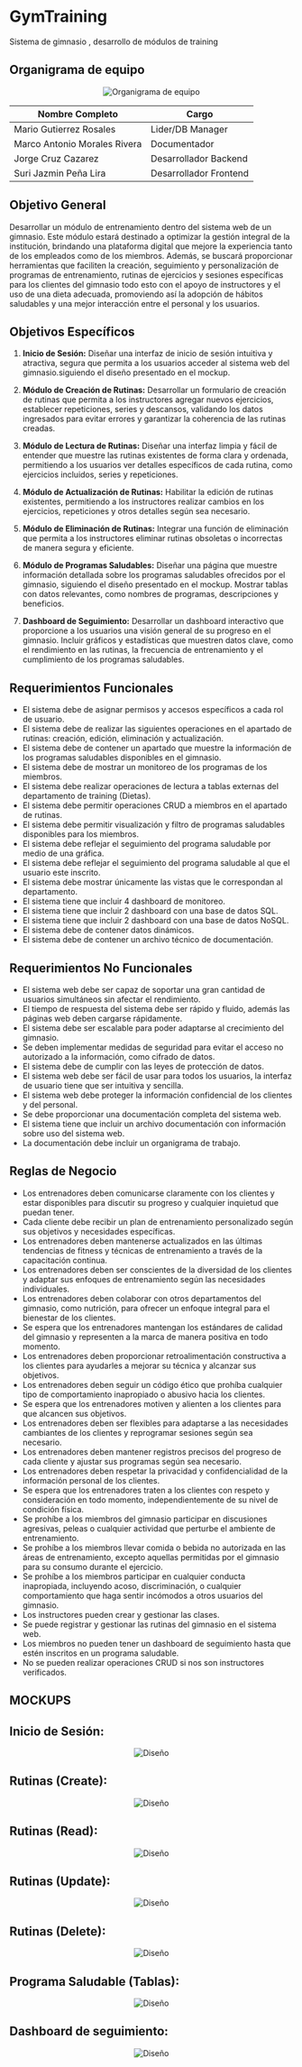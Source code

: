 # GymTraining
Sistema de gimnasio , desarrollo de módulos de training

## Organigrama de equipo

<p align="center">
  <img src="Img/ORGANIGRAMA.png?raw=true" alt="Organigrama de equipo">
</p>

| Nombre Completo              | Cargo                   | 
|------------------------------|-------------------------|
| Mario Gutierrez Rosales      | Lider/DB Manager        |                     
| Marco Antonio Morales Rivera | Documentador            |                        
| Jorge Cruz Cazarez           | Desarrollador Backend   |                            
| Suri Jazmin Peña Lira        | Desarrollador Frontend  |
                      

## Objetivo General
Desarrollar un módulo de entrenamiento dentro del sistema web de un gimnasio. Este módulo estará destinado a optimizar la gestión integral de la institución, brindando una plataforma digital que mejore la experiencia tanto de los empleados como de los miembros. Además, se buscará proporcionar herramientas que faciliten la creación, seguimiento y personalización de programas de entrenamiento, rutinas de ejercicios y sesiones específicas para los clientes del gimnasio todo esto con el apoyo de instructores y el uso de una dieta adecuada, promoviendo así la adopción de hábitos saludables y una mejor interacción entre el personal y los usuarios.

## Objetivos Específicos
1. **Inicio de Sesión:** Diseñar una interfaz de inicio de sesión intuitiva y atractiva, segura que permita a los usuarios acceder al sistema web del gimnasio.siguiendo el diseño presentado en el mockup.

2. **Módulo de Creación de Rutinas:** Desarrollar un formulario de creación de rutinas que permita a los instructores agregar nuevos ejercicios, establecer repeticiones, series y descansos, validando los datos ingresados para evitar errores y garantizar la coherencia de las rutinas creadas.
  

3. **Módulo de Lectura de Rutinas:** Diseñar una interfaz limpia y fácil de entender que muestre las rutinas existentes de forma clara y ordenada, permitiendo a los usuarios ver detalles específicos de cada rutina, como ejercicios incluidos, series y repeticiones.
   
4. **Módulo de Actualización de Rutinas:** Habilitar la edición de rutinas existentes, permitiendo a los instructores realizar cambios en los ejercicios, repeticiones y otros detalles según sea necesario.

5. **Módulo de Eliminación de Rutinas:** Integrar una función de eliminación que permita a los instructores eliminar rutinas obsoletas o incorrectas de manera segura y eficiente.
   
6. **Módulo de Programas Saludables:** Diseñar una página que muestre información detallada sobre los programas saludables ofrecidos por el gimnasio, siguiendo el diseño presentado en el mockup. Mostrar tablas con datos relevantes, como nombres de programas, descripciones y beneficios.
  
7. **Dashboard de Seguimiento:** Desarrollar un dashboard interactivo que proporcione a los usuarios una visión general de su progreso en el gimnasio. Incluir gráficos y estadísticas que muestren datos clave, como el rendimiento en las rutinas, la frecuencia de entrenamiento y el cumplimiento de los programas saludables.


## Requerimientos Funcionales
* El sistema debe de asignar permisos y accesos específicos a cada rol de usuario.                                  
* El sistema debe de realizar las siguientes operaciones en el apartado de rutinas: creación, edición, eliminación y actualización.      
* El sistema debe de contener un apartado que muestre la información de los programas saludables disponibles en el gimnasio.                                                                                         
* El sistema debe de mostrar un monitoreo de los programas de los miembros.
* El sistema debe realizar operaciones de lectura a tablas externas del departamento de training (Dietas).
* El sistema debe permitir operaciones CRUD a miembros en el apartado de rutinas.
* El sistema debe permitir visualización y filtro de programas saludables disponibles para los miembros.
* El sistema debe reflejar el seguimiento del programa saludable por medio de una gráfica.
* El sistema debe reflejar el seguimiento del programa saludable al que el usuario este inscrito.
* El sistema debe mostrar únicamente las vistas que le correspondan al departamento.
* El sistema tiene que incluir 4 dashboard de monitoreo.
* El sistema tiene que incluir 2 dashboard con una base de datos SQL.
* El sistema tiene que incluir 2 dashboard con una base de datos NoSQL.
* El sistema debe de contener datos dinámicos.
* El sistema debe de contener un archivo técnico de documentación.

## Requerimientos No Funcionales
* El sistema web debe ser capaz de soportar una gran cantidad de usuarios simultáneos sin afectar el rendimiento. 
* El tiempo de respuesta del sistema debe ser rápido y fluido, además las páginas web deben cargarse rápidamente.
* El sistema debe ser escalable para poder adaptarse al crecimiento del gimnasio.
* Se deben implementar medidas de seguridad para evitar el acceso no autorizado a la información, como cifrado de datos.
* El sistema debe de cumplir con las leyes de protección de datos.
* El sistema web debe ser fácil de usar para todos los usuarios, la interfaz de usuario tiene que ser intuitiva y sencilla.
* El sistema web debe proteger la información confidencial de los clientes y del personal.
* Se debe proporcionar una documentación completa del sistema web.
* El sistema tiene que incluir un archivo documentación con información sobre uso del sistema web.
* La documentación debe incluir un organigrama de trabajo.

## Reglas de Negocio 
* Los entrenadores deben comunicarse claramente con los clientes y estar disponibles para discutir su progreso y cualquier inquietud que puedan tener.
* Cada cliente debe recibir un plan de entrenamiento personalizado según sus objetivos y necesidades específicas.
* Los entrenadores deben mantenerse actualizados en las últimas tendencias de fitness y técnicas de entrenamiento a través de la capacitación continua.
* Los entrenadores deben ser conscientes de la diversidad de los clientes y adaptar sus enfoques de entrenamiento según las necesidades individuales.
* Los entrenadores deben colaborar con otros departamentos del gimnasio, como nutrición, para ofrecer un enfoque integral para el bienestar de los clientes.
* Se espera que los entrenadores mantengan los estándares de calidad del gimnasio y representen a la marca de manera positiva en todo momento.
* Los entrenadores deben proporcionar retroalimentación constructiva a los clientes para ayudarles a mejorar su técnica y alcanzar sus objetivos.
* Los entrenadores deben seguir un código ético que prohíba cualquier tipo de comportamiento inapropiado o abusivo hacia los clientes.
* Se espera que los entrenadores motiven y alienten a los clientes para que alcancen sus objetivos.
* Los entrenadores deben ser flexibles para adaptarse a las necesidades cambiantes de los clientes y reprogramar sesiones según sea necesario.
* Los entrenadores deben mantener registros precisos del progreso de cada cliente y ajustar sus programas según sea necesario.
* Los entrenadores deben respetar la privacidad y confidencialidad de la información personal de los clientes.
* Se espera que los entrenadores traten a los clientes con respeto y consideración en todo momento, independientemente de su nivel de condición física.
* Se prohíbe a los miembros del gimnasio participar en discusiones agresivas, peleas o cualquier actividad que perturbe el ambiente de entrenamiento.
* Se prohíbe a los miembros llevar comida o bebida no autorizada en las áreas de entrenamiento, excepto aquellas permitidas por el gimnasio para su consumo durante el ejercicio.
* Se prohíbe a los miembros participar en cualquier conducta inapropiada, incluyendo acoso, discriminación, o cualquier comportamiento que haga sentir incómodos a otros usuarios del gimnasio.
* Los instructores pueden crear y gestionar las clases. 
* Se puede registrar y gestionar las rutinas del gimnasio en el sistema web. 
* Los miembros no pueden tener un dashboard de seguimiento hasta que estén inscritos en un programa saludable.
* No se pueden realizar operaciones CRUD si nos son instructores verificados.

## MOCKUPS

## Inicio de Sesión:
<p align="center">
<img src="Img/MKPS1.png?raw=true" alt="Diseño"> 
</p>

## Rutinas (Create):
<p align="center">
<img src="Img/MKPS2.png?raw=true" alt="Diseño">
</p>

## Rutinas (Read):
<p align="center">
<img src="Img/MKPS3.png?raw=true" alt="Diseño">
</p>

## Rutinas (Update):
<p align="center">
<img src="Img/MKPS4.png?raw=true" alt="Diseño">
</p>

## Rutinas (Delete):
<p align="center">
<img src="Img/MKPS5.png?raw=true" alt="Diseño">
</p>

## Programa Saludable (Tablas):
<p align="center">
<img src="Img/MKPS6.png?raw=true" alt="Diseño">
</p>

## Dashboard de seguimiento:
<p align="center">
<img src="Img/MKPS7.png?raw=true" alt="Diseño">
</p>




 
